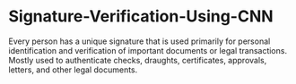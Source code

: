 # Signature-Verification-Using-CNN
Every person has a unique signature that is used primarily for personal identification and verification of important documents or legal transactions. Mostly used to authenticate checks, draughts, certificates, approvals, letters, and other legal documents.
